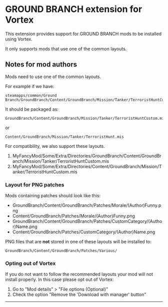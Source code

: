 # GROUND BRANCH extension for Vortex

This extension provides support for GROUND BRANCH mods to be installed using Vortex.

It only supports mods that use one of the common layouts.

## Notes for mod authors

Mods need to use one of the common layouts.

For example if we have:

    steamapps/common/Ground Branch/GroundBranch/Content/GroundBranch/Mission/Tanker/TerroristHuntCustom.mis

It should be packaged as:

    GroundBranch/Content/GroundBranch/Mission/Tanker/TerroristHuntCustom.mis

or

    Content/GroundBranch/Mission/Tanker/TerroristHunt.mis

For compatibility, we also support these layouts.

1. MyFancyMod/Some/Extra/Directories/GroundBranch/Content/GroundBranch/Mission/Tanker/TerroristHuntCustom.mis
2. MyFancyMod/Some/Extra/Directories/Content/GroundBranch/Mission/Tanker/TerroristHuntCustom.mis

### Layout for PNG patches

Mods containing patches should look like this:

* GroundBranch/Content/GroundBranch/Patches/Morale/(Author)Funny.png
* Content/GroundBranch/Patches/Morale/(Author)Funny.png
* GroundBranch/Content/GroundBranch/Patches/CustomCategory/(Author)Name.png
* Content/GroundBranch/Patches/CustomCategory/(Author)Name.png

PNG files that are **not** stored in one of these layouts will be
installed to:

    GroundBranch/Content/GroundBranch/Patches/Various/

### Opting out of Vortex

If you do not want to follow the recommended layouts your mod will not
install properly. In this case please opt out of Vortex:

1. Go to "Mod details" > "File options (Optional)" 
2. Check the option "Remove the 'Download with manager' button" 

---




